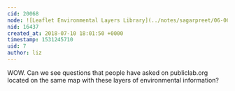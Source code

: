 ```yaml
---
cid: 20068
node: ![Leaflet Environmental Layers Library](../notes/sagarpreet/06-06-2018/leaflet-environmental-layer-library)
nid: 16437
created_at: 2018-07-10 18:01:50 +0000
timestamp: 1531245710
uid: 7
author: liz
---
```


WOW. 
Can we see questions that people have asked on publiclab.org located on the same map with these layers of environmental information?